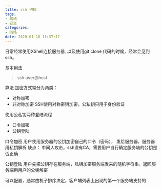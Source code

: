 ```yaml
---
title: ssh 初探
tags:
- 网络
- 安全
categories:
- 网络
date: 2020-01-18 11:37:17
---
```



日常经常使用XShell连接服务器, 以及使用git clone 代码的时候，经常会见到ssh。

基本用法
> ssh user@host

算法
加密方式常分为两类： 
 - 对称加密  
 - 非对称加密
SSH使用对称密钥加密。公私钥只用于身份验证

使用公私钥两种登陆流程
 - 口令加密
 - 公钥登陆

口令加密
用户使用服务器的公钥加密自己的口令（密码）， 发给服务器，服务器用私钥解析
缺点： 中间人攻击，ssh没有CA，需要用户自行确定服务端的公钥是否正确

公钥登陆
用户先把公钥存在服务端，私钥加密服务端发来的随机字符串，返回服务端用用户的公钥解密

 
可以配置，通常由机子排序决定，客户端列表上出现的第一个服务端支持的

